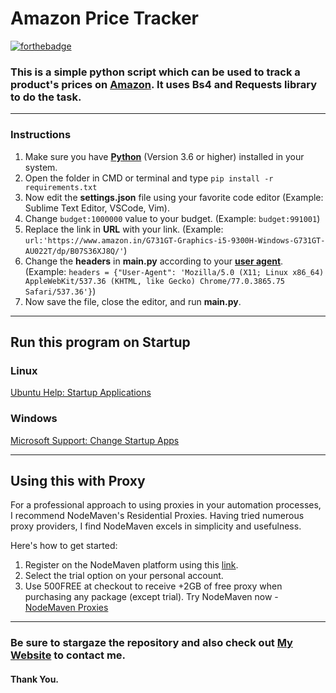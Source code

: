 # Amazon Price Tracker
[![forthebadge](https://forthebadge.com/images/badges/made-with-python.svg)](https://forthebadge.com)

### This is a simple python script which can be used to track a product's prices on [**Amazon**](https://www.amazon.com/). It uses Bs4 and Requests library to do the task.

---

### Instructions

1. Make sure you have [**Python**](https://www.python.org/) (Version 3.6 or higher) installed in your system.
2. Open the folder in CMD or terminal and type `pip install -r requirements.txt`
3. Now edit the **settings.json** file using your favorite code editor (Example: Sublime Text Editor, VSCode, Vim).
4. Change `budget:1000000` value to your budget. (Example: `budget:991001`)
5. Replace the link in **URL** with your link. (Example: `url:'https://www.amazon.in/G731GT-Graphics-i5-9300H-Windows-G731GT-AU022T/dp/B07S36XJ8Q/'`)
6. Change the **headers** in **main.py** according to your [**user agent**](https://www.google.com/search?q=my+user+agent&oq=my+user&aqs=chrome.1.69i57j0l5.2294j1j7&sourceid=chrome&ie=UTF-8). (Example: `headers = {"User-Agent": 'Mozilla/5.0 (X11; Linux x86_64) AppleWebKit/537.36 (KHTML, like Gecko) Chrome/77.0.3865.75 Safari/537.36'}`)
7. Now save the file, close the editor, and run **main.py**.

---

## Run this program on Startup

### Linux

[Ubuntu Help: Startup Applications](https://help.ubuntu.com/stable/ubuntu-help/startup-applications.html.en)

### Windows

[Microsoft Support: Change Startup Apps](https://support.microsoft.com/en-in/help/4026268/windows-10-change-startup-apps)

---

## Using this with Proxy

For a professional approach to using proxies in your automation processes, I recommend NodeMaven's Residential Proxies. Having tried numerous proxy providers, I find NodeMaven excels in simplicity and usefulness.

Here's how to get started:

1. Register on the NodeMaven platform using this [link](https://go.nodemaven.com/rohandas).
2. Select the trial option on your personal account.
3. Use 500FREE at checkout to receive +2GB of free proxy when purchasing any package (except trial). Try NodeMaven now - [NodeMaven Proxies](https://go.nodemaven.com/rohandas)

---

### Be sure to stargaze the repository and also check out [My Website](https://rohandas28.github.io/) to contact me.

#### Thank You.
